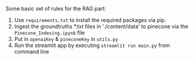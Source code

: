 Some basic set of rules for the RAG part:

1. Use `requirements.txt` to install the required packages via pip.
2. Ingest the groundtruths *.txt files in './content/data' to pinecone via the `Pinecone_Indexing.ipynb` file
3. Put in `openaiKey` & `pineconeKey` in `utils.py`
4. Run the streamlit app by executing `streamlit run main.py` from command line
